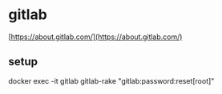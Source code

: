 # gitlab

[https://about.gitlab.com/](https://about.gitlab.com/)

## setup

docker exec -it gitlab gitlab-rake "gitlab:password:reset[root]"
